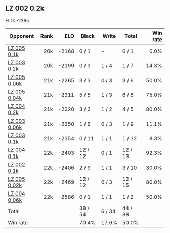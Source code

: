 ## LZ 002 0.2k ##

ELO: -2365

Opponent | Rank | ELO | Black | Write | Total | Win rate
---------|-----:|----:|-------|-------|-------|-------:
[LZ 005 0.1k](LZ%20005%200.1k.md) | 20k | -2168 | 0 / 1 | - | 0 / 1 | 0.0%
[LZ 003 0.2k](LZ%20003%200.2k.md) | 20k | -2199 | 0 / 3 | 1 / 4 | 1 / 7 | 14.3%
[LZ 005 0.06k](LZ%20005%200.06k.md) | 21k | -2265 | 3 / 3 | 0 / 3 | 3 / 6 | 50.0%
[LZ 005 0.04k](LZ%20005%200.04k.md) | 21k | -2311 | 5 / 5 | 1 / 3 | 6 / 8 | 75.0%
[LZ 004 0.2k](LZ%20004%200.2k.md) | 21k | -2320 | 3 / 3 | 1 / 2 | 4 / 5 | 80.0%
[LZ 003 0.06k](LZ%20003%200.06k.md) | 21k | -2350 | 1 / 6 | 0 / 3 | 1 / 9 | 11.1%
[LZ 003 0.1k](LZ%20003%200.1k.md) | 21k | -2354 | 0 / 11 | 1 / 1 | 1 / 12 | 8.3%
[LZ 004 0.1k](LZ%20004%200.1k.md) | 22k | -2403 | 12 / 12 | 0 / 1 | 12 / 13 | 92.3%
[LZ 002 0.1k](LZ%20002%200.1k.md) | 22k | -2406 | 2 / 9 | 1 / 1 | 3 / 10 | 30.0%
[LZ 005 0.02k](LZ%20005%200.02k.md) | 22k | -2469 | 12 / 12 | 0 / 3 | 12 / 15 | 80.0%
[LZ 004 0.06k](LZ%20004%200.06k.md) | 22k | -2586 | 0 / 1 | 1 / 1 | 1 / 2 | 50.0%
Total | | | 38 / 54 | 6 / 34 | 44 / 88 | 
Win rate| | | 70.4% | 17.6% | 50.0% | 
